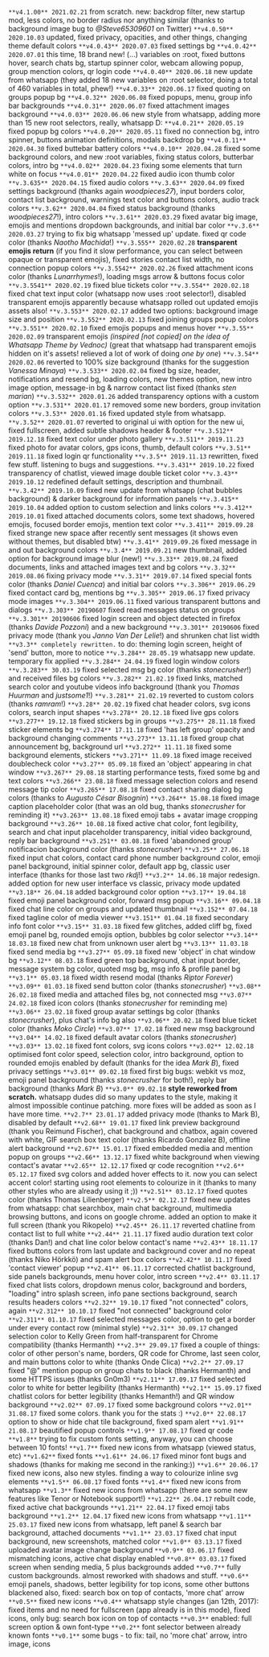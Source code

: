 `**v4.1.00** 2021.02.21` from scratch. new: backdrop filter, new startup mod, less colors, no border radius nor anything similar (thanks to background image bug to _@Steve65309601_ on Twitter)
`**v4.0.50** 2020.10.03` updated, fixed privacy, opacities, and other things, changing theme default colors
`**v4.0.43** 2020.07.03` fixed settings bg
`**v4.0.42** 2020.07.01` this time, 18 brand new! (...) variables on :root, fixed buttons hover, search chats bg, startup spinner color, webcam allowing popup, group menction colors, qr login code
`**v4.0.40** 2020.06.18` new update from whatsapp (they added 18 new variables on :root selector, doing a total of 460 variables in total, phew!)
`**v4.0.33** 2020.06.17` fixed quoting on groups popup bg
`**v4.0.32** 2020.06.08` fixed popups, menu, group info bar backgrounds
`**v4.0.31** 2020.06.07` fixed attachment images background
`**v4.0.03** 2020.06.06` new style from whatsapp, adding more than 15 new root selectors, really, whatsapp D:
`**v4.0.21** 2020.05.19` fixed popup bg colors
`**v4.0.20** 2020.05.11` fixed no connection bg, intro spinner, buttons animation definitions, modals backdrop bg
`**v4.0.11** 2020.04.30` fixed buttebar battery colors
`**v4.0.10** 2020.04.28` fixed some background colors, and new :root variables, fixing status colors, butterbar colors, intro bg
`**v4.0.02** 2020.04.23` fixing some elements that turn white on focus
`**v4.0.01** 2020.04.22` fixed audio icon thumb color
`**v.3.635** 2020.04.15` fixed audio colors
`**v.3.63** 2020.04.09` fixed settings background (thanks again _woodpieces27_), input borders color, contact list background, warnings text color and buttons colors, audio track colors
`**v.3.62** 2020.04.04` fixed status background (thanks _woodpieces27_!), intro colors
`**v.3.61** 2020.03.29` fixed avatar big image, emojis and mentions dropdown backgrounds, and initial bar color
`**v.3.6** 2020.03.27` trying to fix big whatsapp 'messed up' update. fixed qr code color (thanks _Naotho Machida_!)
`**v.3.555** 2020.02.28` **transparent emojis return** (if you find it slow performance, you can select between opaque or transparent emojis), fixed stories contact list width, no connection popup colors
`**v.3.5542** 2020.02.26` fixed attachment icons color (thanks _Lunarrhymes_!), loading msgs arrow & buttons focus color
`**v.3.5541** 2020.02.19` fixed blue tickets color
`**v.3.554** 2020.02.18` fixed chat text input color (whatsapp now uses :root selector!), disabled transparent emojis apparently because whatsapp rolled out updated emojis assets also!
`**v.3.553** 2020.02.17` added two options: background image size and position
`**v.3.552** 2020.02.13` fixed joining groups popup colors
`**v.3.551** 2020.02.10` fixed emojis popups and menus hover
`**v.3.55** 2020.02.09` transparent emojis _(inspired [not copied] on the idea of Whatsapp Theme by Vednoc)_ (great that whatsapp had transparent emojis hidden on it's assets! relieved a lot of work of doing _one by one_)
`**v.3.54** 2020.02.06` reverted to 100% size background (thanks for the suggestion _Vanessa Minaya_)
`**v.3.533** 2020.02.04` fixed bg size, header, notifications and resend bg, loading colors, new themes option, new intro image option, message-in bg & narrow contact list fixed (thanks _sten marian_)
`**v.3.532** 2020.01.26` added transparency options with a custom option
`**v.3.531** 2020.01.17` removed some new borders, group invitation colors
`**v.3.53** 2020.01.16` fixed updated style from whatsapp.
`**v.3.52** 2020.01.07` reverted to original ui with option for the new ui, fixed fullscreen, added subtle shadows header & footer
`**v.3.512** 2019.12.18` fixed text color under photo gallery
`**v.3.511** 2019.11.23` fixed photo for avatar colors, gps icons, thumb, default colors
`**v.3.51** 2019.11.18` fixed login qr functionality
`**v.3.5** 2019.11.13` rewritten, fixed few stuff. listening to bugs and suggestions.
`**v.3.431** 2019.10.22` fixed transparency of chatlist, viewed image double ticket color
`**v.3.43** 2019.10.12` redefined default settings, description and thumbnail.
`**v.3.42** 2019.10.09` fixed new update from whatsapp (chat bubbles background) & darker background for information panels
`**v.3.415** 2019.10.04` added option to custom selection and links colors
`**v.3.412** 2019.10.01` fixed attached documents colors, some text shadows, hovered emojis, focused border emojis, mention text color
`**v.3.411** 2019.09.28` fixed strange new space after recently sent messages (it shows even without themes, but disabled btw)
`**v.3.41** 2019.09.26` fixed message in and out background colors
`**v.3.4** 2019.09.21` new thumbnail, added option for background image blur (new!)
`**v.3.33** 2019.08.24` fixed documents, links and attached images text and bg colors
`**v.3.32** 2019.08.06` fixing privacy mode
`**v.3.31** 2019.07.14` fixed special fonts color (thanks _Daniel Cuenca_) and initial bar colors
`**v.3.306** 2019.06.29` fixed contact card bg, mentions bg
`**v.3.305** 2019.06.17` fixed privacy mode images
`**v.3.304** 2019.06.11` fixed various transparent buttons and dialogs
`**v.3.303** 20190607` fixed read messages status on groups
`**v.3.301** 20190606` fixed login screen and object detected in firefox (thanks _Davide Pozzoni_) and a new background
`**v.3.301** 20190606` fixed privacy mode (thank you _Janno Van Der Lelie_!) and shrunken chat list width
`**v3.3** completely rewritten.` to do: theming login screen, height of 'send' button, more to notice
`**v.3.284** 28.05.19` whatsapp new update. temporary fix applied
`**v.3.284** 24.04.19` fixed login window colors
`**v.3.283** 30.03.19` fixed selected msg bg color (thanks _stonecrusher_!) and received files bg colors
`**v.3.282** 21.02.19` fixed links, matched search color and youtube videos info background (thank you _Thomas Huurman_ and _justsome1_!)
`**v.3.281** 21.02.19` reverted to custom colors (thanks _ramram_!)
`**v3.28** 20.02.19` fixed chat header colors, svg icons colors, search input shapes
`**v3.278** 20.12.18` fixed live gps colors
`**v3.277** 19.12.18` fixed stickers bg in groups
`**v3.275** 28.11.18` fixed sticker elements bg
`**v3.274** 17.11.18` fixed 'has left group' opacity and background changing comments
`**v3.273** 13.11.18` fixed group chat announcement bg, background url
`**v3.272** 11.11.18` fixed some background elements, stickers
`**v3.271** 11.09.18` fixed image received doublecheck color
`**v3.27** 05.09.18` fixed an 'object' appearing in chat window
`**v3.267** 29.08.18` starting performance tests, fixed some bg and text colors
`**v3.266** 23.08.18` fixed message selection colors and resend message tip color
`**v3.265** 17.08.18` fixed contact sharing dialog bg colors (thanks to _Augusto César Bisognin_)
`**v3.264** 15.08.18` fixed image caption placeholder color (that was an old bug, thanks _stonecrusher_ for reminding it)
`**v3.263** 13.08.18` fixed emoji tabs + avatar image cropping background
`**v3.26** 10.08.18` fixed active chat color, font legibility, search and chat input placeholder transparency, initial video background, reply bar background
`**v3.251** 03.08.18` fixed 'abandoned group' notificacion background color (thanks _stonecrusher_)
`**v3.25** 27.06.18` fixed input chat colors, contact card phone number background color, emoji panel background, initial spinner color, default app bg, classic user interface (thanks for those last two _rkdj_!)
`**v3.2** 14.06.18` major redesign. added option for new user interface vs classic, privacy mode updated
`**v3.18** 26.04.18` added background color option
`**v3.17** 19.04.18` fixed emoji panel background color, forward msg popup
`**v3.16** 09.04.18` fixed chat line color on groups and updated thumbnail
`**v3.152** 07.04.18` fixed tagline color of media viewer
`**v3.151** 01.04.18` fixed secondary info font color
`**v3.15** 31.03.18` fixed few glitches, added cliff bg, fixed emoji panel bg, rounded emojis option, bubbles bg color selector
`**v3.14** 18.03.18` fixed new chat from unknown user alert bg
`**v3.13** 11.03.18` fixed send media bg
`**v3.27** 05.09.18` fixed new 'object' in chat window bg
`**v3.12** 08.03.18` fixed green top background, chat input border, message system bg color, quoted msg bg, msg info & profile panel bg
`**v3.1** 05.03.18` fixed width resend modal (thanks _Riptor Forever_)
`**v3.09** 01.03.18` fixed send button color (thanks _stonecrusher_)
`**v3.08** 26.02.18` fixed media and attached files bg, not connected msg
`**v3.07** 24.02.18` fixed icon colors (thanks _stonecrusher_ for reminding me)
`**v3.06** 23.02.18` fixed group avatar settings bg color (thanks _stonecrusher_), plus chat's info bg also
`**v3.06** 20.02.18` fixed blue ticket color (thanks _Moko Circle_)
`**v3.07** 17.02.18` fixed new msg background
`**v3.04** 14.02.18` fixed default avatar colors (thanks _stonecrusher_)
`**v3.03** 13.02.18` fixed font colors, svg icons colors
`**v3.02** 12.02.18` optimised font color speed, selection color, intro background, option to rounded emojis enabled by default (thanks for the idea _Mark B_), fixed privacy settings
`**v3.01** 09.02.18` fixed first big bugs: webkit vs moz, emoji panel background (thanks _stonecrusher_ for both!), reply bar background (thanks _Mark B_)
`**v3.0** 09.02.18` **style reworked from scratch.** whatsapp dudes did so many updates to the style, making it almost impossible continue patching. more fixes will be added as soon as I have more time.
`**v2.7** 23.01.17` added privacy mode (thanks to Mark B), disabled by default
`**v2.68** 19.01.17` fixed link preview background (thank you Reimund Fischer), chat background and chatbox, again covered with white, GIF search box text color (thanks Ricardo Gonzalez B), offline alert background
`**v2.67** 15.01.17` fixed embedded media and mention popup on groups
`**v2.66** 13.12.17` fixed white background when viewing contact's avatar
`**v2.65** 12.12.17` fixed qr code recognition
`**v2.6** 05.12.17` fixed svg colors and added hover effects to it. now you can select accent color! starting using root elements to colourize in it (thanks to many other styles who are already using it ;))
`**v2.51** 03.12.17` fixed quotes color (thanks Thomas Lilienberger)
`**v2.5** 02.12.17` fixed new updates from whatsapp: chat searchbox, main chat background, multimedia browsing buttons, and icons on google chrome. added an option to make it full screen (thank you Rikopelo)
`**v2.45** 26.11.17` reverted chatline from contact list to full white
`**v2.44** 21.11.17` fixed audio duration text color (thanks Dan!) and chat line color below contact's name
`**v2.43** 18.11.17` fixed buttons colors from last update and background cover and no repeat (thanks Niko Hörkkö) and spam alert box colors
`**v2.42** 10.11.17` fixed 'contact viewer' popup
`**v2.41** 06.11.17` corrected chatlist background, side panels backgrounds, menu hover color, intro screen
`**v2.4** 03.11.17` fixed chat lists colors, dropdown menus color, background and borders, "loading" intro splash screen, info pane sections background, search results headers colors
`**v2.32** 19.10.17` fixed "not connected" colors, again
`**v2.312** 10.10.17` fixed "not connected" background color
`**v2.311** 01.10.17` fixed selected messages color, option to get a border under every contact row (minimal style)
`**v2.31** 30.09.17` changed selection color to Kelly Green from half-transparent for Chrome compatibility (thanks Hermanth)
`**v2.3** 29.09.17` fixed a couple of things: color of other person's name, borders, QR code for Chrome, last seen color, and main buttons color to white (thanks Onde Clica)
`**v2.2** 27.09.17` fixed "@" mention popup on group chats to black (thanks Hermanth) and some HTTPS issues (thanks Gn0m3)
`**v2.11** 17.09.17` fixed selected color to white for better legibility (thanks Hermanth)
`**v2.1** 15.09.17` fixed chatlist colors for better legibility (thanks Hemanth!) and QR window background
`**v2.02** 07.09.17` fixed some background colors
`**v2.01** 31.08.17` fixed some colors. thank you for the stats :)
`**v2.0** 22.08.17` option to show or hide chat tile background, fixed spam alert
`**v1.91** 21.08.17` beautified popup controls
`**v1.9** 17.08.17` fixed qr code
`**v1.8**` trying to fix custom fonts setting, anyway, you can choose between 10 fonts!
`**v1.7**` fixed new icons from whatsapp (viewed status, etc)
`**v1.62**` fixed fonts
`**v1.61** 24.06.17` fixed minor font bugs and shadows (thanks for making me second in the ranking:))
`**v1.6** 20.06.17` fixed new icons, also new styles. finding a way to colourize inline svg elements
`**v1.5** 06.08.17` fixed fonts
`**v1.4**` fixed new icons from whatsapp
`**v1.3**` fixed new icons from whatsapp (there are some new features like Tenor or Notebook support!)
`**v1.22** 26.04.17` rebuilt code, fixed active chat backgrounds
`**v1.21** 22.04.17` fixed emoji tabs background
`**v1.2** 12.04.17` fixed new icons from whatsapp
`**v1.11** 25.03.17` fixed new icons from whatsapp, left panel & search bar background, attached documents
`**v1.1** 23.03.17` fixed chat input background, new screenshots, matched color
`**v1.0** 03.13.17` fixed uploaded avatar image change background
`**v0.9** 03.06.17` fixed mismatching icons, active chat display enabled
`**v0.8** 03.03.17` fixed screen when sending media, 5 plus backgrounds added
`**v0.7**` fully custom backgrounds. almost reworked with shadows and stuff.
`**v0.6**` emoji panels, shadows, better legibility for top icons, some other buttons blackened also, fixed: search box on top of contacts, 'more chat' arrow
`**v0.5**` fixed new icons
`**v0.4**` whatsapp style changes (jan 12th, 2017): fixed items and no need for fullscreen (app already is in this mode), fixed icons, only bug: search box icon on top of contacts
`**v0.3**` enabled: full screen option & own font-type
`**v0.2**` font selector between already known fonts
`**v0.1**` some bugs - to fix: tail, no 'more chat' arrow, intro image, icons
